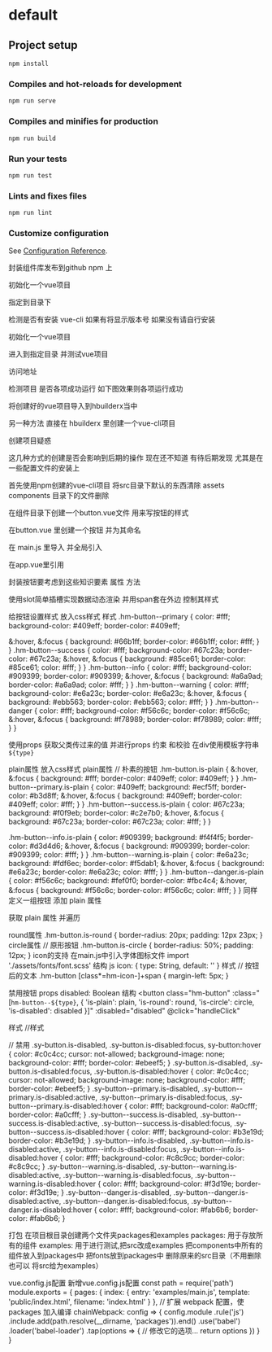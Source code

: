 # default

## Project setup
```
npm install
```

### Compiles and hot-reloads for development
```
npm run serve
```

### Compiles and minifies for production
```
npm run build
```

### Run your tests
```
npm run test
```

### Lints and fixes files
```
npm run lint
```

### Customize configuration
See [Configuration Reference](https://cli.vuejs.org/config/).



封装组件库发布到github npm 上

初始化一个vue项目

指定到目录下

检测是否有安装 vue-cli 如果有将显示版本号 如果没有请自行安装

初始化一个vue项目


进入到指定目录 并测试vue项目

访问地址

检测项目 是否各项成功运行 如下图效果则各项运行成功

将创建好的vue项目导入到hbuilderx当中

另一种方法
直接在 hbuilderx 里创建一个vue-cli项目




创建项目疑惑



这几种方式的创建是否会影响到后期的操作 现在还不知道 有待后期发现 尤其是在一些配置文件的安装上

首先使用npm创建的vue-cli项目
将src目录下默认的东西清除 assets components 目录下的文件删除

在组件目录下创建一个button.vue文件 用来写按钮的样式

在button.vue 里创建一个按钮 并为其命名

在 main.js 里导入 并全局引入

在app.vue里引用

封装按钮要考虑到这些知识要素 属性 方法



使用slot简单插槽实现数据动态渲染 并用span套在外边 控制其样式



给按钮设置样式 放入css样式
样式
.hm-button--primary {
  color: #fff;
  background-color: #409eff;
  border-color: #409eff;

  &:hover,
  &:focus {
    background: #66b1ff;
    border-color: #66b1ff;
    color: #fff;
  }
}
.hm-button--success {
  color: #fff;
  background-color: #67c23a;
  border-color: #67c23a;
  &:hover,
  &:focus {
    background: #85ce61;
    border-color: #85ce61;
    color: #fff;
  }
}
.hm-button--info {
  color: #fff;
  background-color: #909399;
  border-color: #909399;
  &:hover,
  &:focus {
    background: #a6a9ad;
    border-color: #a6a9ad;
    color: #fff;
  }
}
.hm-button--warning {
  color: #fff;
  background-color: #e6a23c;
  border-color: #e6a23c;
  &:hover,
  &:focus {
    background: #ebb563;
    border-color: #ebb563;
    color: #fff;
  }
}
.hm-button--danger {
  color: #fff;
  background-color: #f56c6c;
  border-color: #f56c6c;
  &:hover,
  &:focus {
    background: #f78989;
    border-color: #f78989;
    color: #fff;
  }
}



使用props 获取父类传过来的值 并进行props 约束 和校验 在div使用模板字符串 `${type}`  



plain属性 放入css样式
plain属性
// 朴素的按钮
.hm-button.is-plain {
  &:hover,
  &:focus {
    background: #fff;
    border-color: #409eff;
    color: #409eff;
  }
}
.hm-button--primary.is-plain {
  color: #409eff;
  background: #ecf5ff;
  border-color: #b3d8ff;
  &:hover,
  &:focus {
    background: #409eff;
    border-color: #409eff;
    color: #fff;
  }
}
.hm-button--success.is-plain {
  color: #67c23a;
  background: #f0f9eb;
  border-color: #c2e7b0;
  &:hover,
  &:focus {
    background: #67c23a;
    border-color: #67c23a;
    color: #fff;
  }
}

.hm-button--info.is-plain {
  color: #909399;
  background: #f4f4f5;
  border-color: #d3d4d6;
  &:hover,
  &:focus {
    background: #909399;
    border-color: #909399;
    color: #fff;
  }
}
.hm-button--warning.is-plain {
  color: #e6a23c;
  background: #fdf6ec;
  border-color: #f5dab1;
  &:hover,
  &:focus {
    background: #e6a23c;
    border-color: #e6a23c;
    color: #fff;
  }
}
.hm-button--danger.is-plain {
  color: #f56c6c;
  background: #fef0f0;
  border-color: #fbc4c4;
  &:hover,
  &:focus {
    background: #f56c6c;
    border-color: #f56c6c;
    color: #fff;
  }
}
同样定义一组按钮 添加 plain 属性

获取 plain 属性 并遍历



round属性
.hm-button.is-round {
  border-radius: 20px;
  padding: 12px 23px;
}
circle属性
// 原形按钮
.hm-button.is-circle {
  border-radius: 50%;
  padding: 12px;
}
icon的支持
在main.js中引入字体图标文件
import './assets/fonts/font.scss'
结构
<i :class="icon" v-if="icon"></i>
<slot></slot>
js
icon: {
  type: String,
  default: ''
}
样式
// 按钮后的文本
.hm-button [class*=hm-icon-]+span {
    margin-left: 5px;
}

禁用按钮
props
disabled: Boolean
结构
<button class="hm-button" :class="[`hm-button--${type}`, {
  'is-plain': plain,
  'is-round': round,
  'is-circle': circle,
  'is-disabled': disabled
  }]"
  :disabled="disabled"
  @click="handleClick"
>
样式
//样式

// 禁用
.sy-button.is-disabled,
.sy-button.is-disabled:focus,
sy-button:hover {
  color: #c0c4cc;
  cursor: not-allowed;
  background-image: none;
  background-color: #fff;
  border-color: #ebeef5;
}
.sy-button.is-disabled,
.sy-button.is-disabled:focus,
.sy-button.is-disabled:hover {
  color: #c0c4cc;
  cursor: not-allowed;
  background-image: none;
  background-color: #fff;
  border-color: #ebeef5;
}
.sy-button--primary.is-disabled,
.sy-button--primary.is-disabled:active,
.sy-button--primary.is-disabled:focus,
.sy-button--primary.is-disabled:hover {
  color: #fff;
  background-color: #a0cfff;
  border-color: #a0cfff;
}
.sy-button--success.is-disabled,
.sy-button--success.is-disabled:active,
.sy-button--success.is-disabled:focus,
.sy-button--success.is-disabled:hover {
  color: #fff;
  background-color: #b3e19d;
  border-color: #b3e19d;
}
.sy-button--info.is-disabled,
.sy-button--info.is-disabled:active,
.sy-button--info.is-disabled:focus,
.sy-button--info.is-disabled:hover {
  color: #fff;
  background-color: #c8c9cc;
  border-color: #c8c9cc;
}
.sy-button--warning.is-disabled,
.sy-button--warning.is-disabled:active,
.sy-button--warning.is-disabled:focus,
.sy-button--warning.is-disabled:hover {
  color: #fff;
  background-color: #f3d19e;
  border-color: #f3d19e;
}
.sy-button--danger.is-disabled,
.sy-button--danger.is-disabled:active,
.sy-button--danger.is-disabled:focus,
.sy-button--danger.is-disabled:hover {
  color: #fff;
  background-color: #fab6b6;
  border-color: #fab6b6;
}

打包
在项目根目录创建两个文件夹packages和examples
packages: 用于存放所有的组件 examples: 用于进行测试,把src改成examples
把components中所有的组件放入到packages中
把fonts放到packages中
删除原来的src目录（不用删除也可以 将src给为examples）

vue.config.js配置 新增vue.config.js配置
const path = require('path')
module.exports = {
  pages: {
    index: {
      entry: 'examples/main.js',
      template: 'public/index.html',
      filename: 'index.html'
    }
  },
  // 扩展 webpack 配置，使 packages 加入编译
  chainWebpack: config => {
    config.module
      .rule('js')
      .include.add(path.resolve(__dirname, 'packages')).end()
      .use('babel')
      .loader('babel-loader')
      .tap(options => {
        // 修改它的选项...
        return options
      })
  }
}

